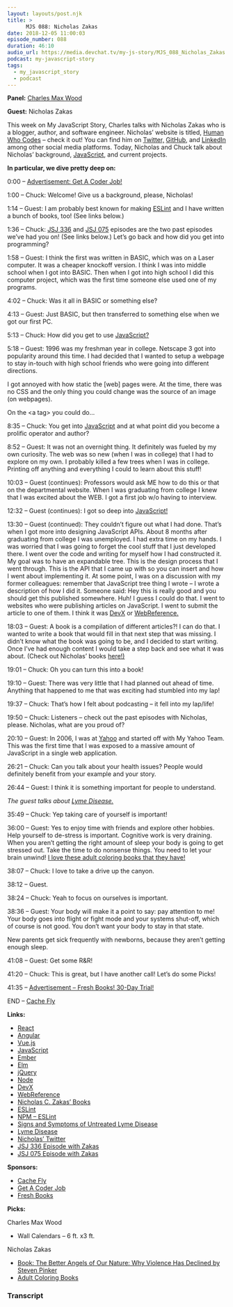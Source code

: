 ```yaml
---
layout: layouts/post.njk
title: >
      MJS 088: Nicholas Zakas
date: 2018-12-05 11:00:03
episode_number: 088
duration: 46:10
audio_url: https://media.devchat.tv/my-js-story/MJS_088_Nicholas_Zakas.mp3
podcast: my-javascript-story
tags: 
  - my_javascript_story
  - podcast
---
```


 **Panel:** [Charles Max Wood](https://twitter.com/cmaxw?lang=en)

**Guest:** Nicholas Zakas

This week on My JavaScript Story, Charles talks with Nicholas Zakas who is a blogger, author, and software engineer. Nicholas’ website is titled, [Human Who Codes](https://humanwhocodes.com) – check it out! You can find him on [Twitter,](https://twitter.com/slicknet) [GitHub](https://github.com/nzakas/), and [LinkedIn](https://www.linkedin.com/in/nzakas) among other social media platforms. Today, Nicholas and Chuck talk about Nicholas’ background, [JavaScript](https://www.javascript.com), and current projects.

**In particular, we dive pretty deep on:**

0:00 – [Advertisement: Get A Coder Job!](https://devchat.tv/get-a-coder-job/)

1:00 – Chuck: Welcome! Give us a background, please, Nicholas!

1:14 – Guest: I am probably best known for making [ESLint](https://eslint.org) and I have written a bunch of books, too! (See links below.)

1:36 – Chuck: [JSJ 336](https://player.fm/series/all-javascript-podcasts-by-devchattv/jsj-336-the-origin-of-eslint-with-nicholas-zakas) and [JSJ 075](https://devchat.tv/js-jabber/075-jsj-maintainable-javascript-with-nicholas-zakas/) episodes are the two past episodes we’ve had you on! (See links below.) Let’s go back and how did you get into programming?

1:58 – Guest: I think the first was written in BASIC, which was on a Laser computer. It was a cheaper knockoff version. I think I was into middle school when I got into BASIC. Then when I got into high school I did this computer project, which was the first time someone else used one of my programs.

4:02 – Chuck: Was it all in BASIC or something else?

4:13 – Guest: Just BASIC, but then transferred to something else when we got our first PC.

5:13 – Chuck: How did you get to use [JavaScript?](https://www.javascript.com)

5:18 – Guest: 1996 was my freshman year in college. Netscape 3 got into popularity around this time. I had decided that I wanted to setup a webpage to stay in-touch with high school friends who were going into different directions.

I got annoyed with how static the [web] pages were. At the time, there was no CSS and the only thing you could change was the source of an image (on webpages).

On the \<a tag\> you could do...

8:35 – Chuck: You get into [JavaScript](https://www.javascript.com) and at what point did you become a prolific operator and author?

8:52 – Guest: It was not an overnight thing. It definitely was fueled by my own curiosity. The web was so new (when I was in college) that I had to explore on my own. I probably killed a few trees when I was in college. Printing off anything and everything I could to learn about this stuff!

10:03 – Guest (continues): Professors would ask ME how to do this or that on the departmental website. When I was graduating from college I knew that I was excited about the WEB. I got a first job w/o having to interview.

12:32 – Guest (continues): I got so deep into [JavaScript!](https://www.javascript.com)

13:30 – Guest (continued): They couldn’t figure out what I had done. That’s when I got more into designing JavaScript APIs. About 8 months after graduating from college I was unemployed. I had extra time on my hands. I was worried that I was going to forget the cool stuff that I just developed there. I went over the code and writing for myself how I had constructed it. My goal was to have an expandable tree. This is the design process that I went through. This is the API that I came up with so you can insert and how I went about implementing it. At some point, I was on a discussion with my former colleagues: remember that JavaScript tree thing I wrote – I wrote a description of how I did it. Someone said: Hey this is really good and you should get this published somewhere. Huh! I guess I could do that. I went to websites who were publishing articles on JavaScript. I went to submit the article to one of them. I think it was [DevX](http://www.devx.com) or [WebReference.](http://webreference.com)

18:03 – Guest: A book is a compilation of different articles?! I can do that. I wanted to write a book that would fill in that next step that was missing. I didn’t know what the book was going to be, and I decided to start writing. Once I’ve had enough content I would take a step back and see what it was about. (Check out Nicholas’ books [here!)](https://www.amazon.com/Nicholas-C.-Zakas/e/B001IGUTOC)

19:01 – Chuck: Oh you can turn this into a book!

19:10 – Guest: There was very little that I had planned out ahead of time. Anything that happened to me that was exciting had stumbled into my lap!

19:37 – Chuck: That’s how I felt about podcasting – it fell into my lap/life!

19:50 – Chuck: Listeners – check out the past episodes with Nicholas, please. Nicholas, what are you proud of?

20:10 – Guest: In 2006, I was at [Yahoo](https://www.yahoo.com) and started off with My Yahoo Team. This was the first time that I was exposed to a massive amount of JavaScript in a single web application.

26:21 – Chuck: Can you talk about your health issues? People would definitely benefit from your example and your story.

26:44 – Guest: I think it is something important for people to understand.

_The guest talks about_ [_Lyme Disease._](https://www.cdc.gov/lyme/signs_symptoms/index.html)

35:49 – Chuck: Yep taking care of yourself is important!

36:00 – Guest: Yes to enjoy time with friends and explore other hobbies. Help yourself to de-stress is important. Cognitive work is very draining. When you aren’t getting the right amount of sleep your body is going to get stressed out. Take the time to do nonsense things. You need to let your brain unwind! [I love these adult coloring books that they have!](https://www.amazon.com/s/?ie=UTF8&keywords=adult+coloring+books%2527&tag=googhydr-20&index=aps&hvadid=241617461232&hvpos=1t1&hvnetw=g&hvrand=11884020101243677847&hvpone=&hvptwo=&hvqmt=e&hvdev=c&hvdvcmdl=&hvlocint=&hvlocphy=9027276&hvtargid=kwd-78351604748&ref=pd_sl_65it5fsqxk_e)

38:07 – Chuck: I love to take a drive up the canyon.

38:12 – Guest.

38:24 – Chuck: Yeah to focus on ourselves is important.

38:36 – Guest: Your body will make it a point to say: pay attention to me! Your body goes into flight or fight mode and your systems shut-off, which of course is not good. You don’t want your body to stay in that state.

New parents get sick frequently with newborns, because they aren’t getting enough sleep.

41:08 – Guest: Get some R&R!

41:20 – Chuck: This is great, but I have another call! Let’s do some Picks!

41:35 – [Advertisement – Fresh Books! 30-Day Trial!](https://www.freshbooks.com)

END – [Cache Fly](https://www.cachefly.com)

**Links:**

- [React](https://reactjs.org)
- [Angular](https://angular.io)
- [Vue.js](https://vuejs.org)
- [JavaScript](https://www.javascript.com)
- [Ember](https://www.emberjs.com)
- [Elm](https://guide.elm-lang.org)
- [jQuery](https://jquery.com)
- [Node](https://nodejs.org/en/)
- [DevX](http://www.devx.com/welcomead?_qstu=%252F)
- [WebReference](http://webreference.com/index.html)
- [Nicholas C. Zakas’ Books](https://www.amazon.com/Nicholas-C.-Zakas/e/B001IGUTOC/ref=as_li_ss_tl?qid=1542055961&sr=8-2-ent&linkCode=sl2&tag=devchattv-20&linkId=969561db0412012a35dceae4aab88341&language=en_US)
- [ESLint](https://eslint.org)
- [NPM – ESLint](https://www.npmjs.com/package/eslint)
- [Signs and Symptoms of Untreated Lyme Disease](https://www.cdc.gov/lyme/signs_symptoms/index.html)
- [Lyme Disease](https://www.cdc.gov/lyme/index.html)
- [Nicholas’ Twitter](https://twitter.com/slicknet)
- [JSJ 336 Episode with Zakas](https://devchat.tv/js-jabber/jsj-336-the-origin-of-eslint-with-nicholas-zakas/)
- [JSJ 075 Episode with Zakas](https://devchat.tv/js-jabber/075-jsj-maintainable-javascript-with-nicholas-zakas/)

**Sponsors:**

- [Cache Fly](https://www.cachefly.com)
- [Get A Coder Job](https://devchat.tv/get-a-coder-job/)
- [Fresh Books](https://www.freshbooks.com/?ref=ppc-na-fb&camp=US%2528SEM%2529Branded%257CEXM&ag=freshbooks+%252Bx&kw=freshbooks&campaignid=717543354&adgroupid=51893696397&kwid=aud-156768853724:kwd-298507762065&dv=c&ntwk=g&crid=289640536553&source=GOOGLE&gclid=EAIaIQobChMI6cT5gtmT3gIViobACh1xBQgvEAAYASAAEgLnB_D_BwE&gclsrc=aw.ds&dclid=CLPSqoTZk94CFVa6TwodIkkF7w)

**Picks:**

Charles Max Wood

- Wall Calendars – 6 ft. x3 ft. 

Nicholas Zakas

- [Book: The Better Angels of Our Nature: Why Violence Has Declined by Steven Pinker](https://www.amazon.com/Better-Angels-Our-Nature-Violence/dp/0143122010)
- [Adult Coloring Books](https://www.amazon.com/s/?ie=UTF8&keywords=adult+coloring+books%2527&tag=googhydr-20&index=aps&hvadid=241617461232&hvpos=1t1&hvnetw=g&hvrand=14487536312039750124&hvpone=&hvptwo=&hvqmt=e&hvdev=c&hvdvcmdl=&hvlocint=&hvlocphy=9027276&hvtargid=kwd-78351604748&ref=pd_sl_65it5fsqxk_e)


### Transcript


